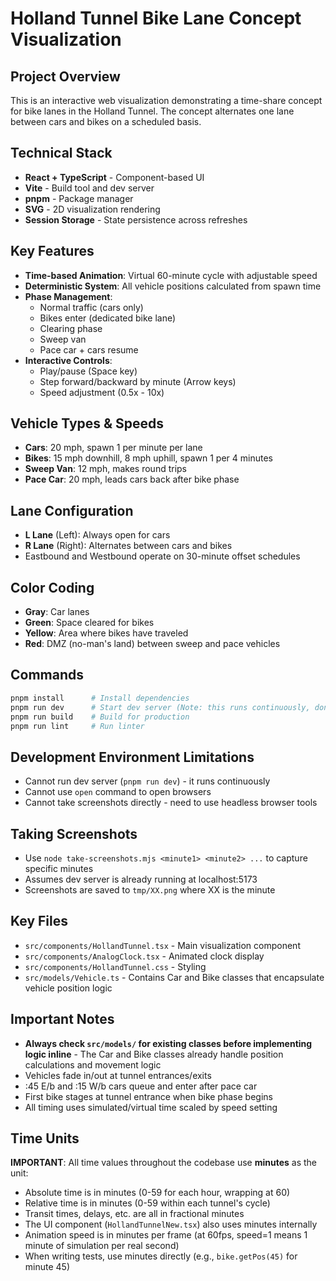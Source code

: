 # Holland Tunnel Bike Lane Concept Visualization

## Project Overview
This is an interactive web visualization demonstrating a time-share concept for bike lanes in the Holland Tunnel. The concept alternates one lane between cars and bikes on a scheduled basis.

## Technical Stack
- **React + TypeScript** - Component-based UI
- **Vite** - Build tool and dev server
- **pnpm** - Package manager
- **SVG** - 2D visualization rendering
- **Session Storage** - State persistence across refreshes

## Key Features
- **Time-based Animation**: Virtual 60-minute cycle with adjustable speed
- **Deterministic System**: All vehicle positions calculated from spawn time
- **Phase Management**: 
  - Normal traffic (cars only)
  - Bikes enter (dedicated bike lane)
  - Clearing phase
  - Sweep van
  - Pace car + cars resume
- **Interactive Controls**:
  - Play/pause (Space key)
  - Step forward/backward by minute (Arrow keys)
  - Speed adjustment (0.5x - 10x)

## Vehicle Types & Speeds
- **Cars**: 20 mph, spawn 1 per minute per lane
- **Bikes**: 15 mph downhill, 8 mph uphill, spawn 1 per 4 minutes
- **Sweep Van**: 12 mph, makes round trips
- **Pace Car**: 20 mph, leads cars back after bike phase

## Lane Configuration
- **L Lane** (Left): Always open for cars
- **R Lane** (Right): Alternates between cars and bikes
- Eastbound and Westbound operate on 30-minute offset schedules

## Color Coding
- **Gray**: Car lanes
- **Green**: Space cleared for bikes
- **Yellow**: Area where bikes have traveled
- **Red**: DMZ (no-man's land) between sweep and pace vehicles

## Commands
```bash
pnpm install      # Install dependencies
pnpm run dev      # Start dev server (Note: this runs continuously, don't use in Claude)
pnpm run build    # Build for production
pnpm run lint     # Run linter
```

## Development Environment Limitations
- Cannot run dev server (`pnpm run dev`) - it runs continuously
- Cannot use `open` command to open browsers
- Cannot take screenshots directly - need to use headless browser tools

## Taking Screenshots
- Use `node take-screenshots.mjs <minute1> <minute2> ...` to capture specific minutes
- Assumes dev server is already running at localhost:5173
- Screenshots are saved to `tmp/XX.png` where XX is the minute

## Key Files
- `src/components/HollandTunnel.tsx` - Main visualization component
- `src/components/AnalogClock.tsx` - Animated clock display
- `src/components/HollandTunnel.css` - Styling
- `src/models/Vehicle.ts` - Contains Car and Bike classes that encapsulate vehicle position logic

## Important Notes
- **Always check `src/models/` for existing classes before implementing logic inline** - The Car and Bike classes already handle position calculations and movement logic
- Vehicles fade in/out at tunnel entrances/exits
- :45 E/b and :15 W/b cars queue and enter after pace car
- First bike stages at tunnel entrance when bike phase begins
- All timing uses simulated/virtual time scaled by speed setting

## Time Units
**IMPORTANT**: All time values throughout the codebase use **minutes** as the unit:
- Absolute time is in minutes (0-59 for each hour, wrapping at 60)
- Relative time is in minutes (0-59 within each tunnel's cycle)
- Transit times, delays, etc. are all in fractional minutes
- The UI component (`HollandTunnelNew.tsx`) also uses minutes internally
- Animation speed is in minutes per frame (at 60fps, speed=1 means 1 minute of simulation per real second)
- When writing tests, use minutes directly (e.g., `bike.getPos(45)` for minute 45)
